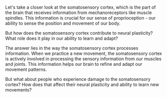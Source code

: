 Let's take a closer look at the somatosensory cortex, which is the part of the brain that receives information from mechanoreceptors like muscle spindles. This information is crucial for our sense of proprioception - our ability to sense the position and movement of our body.

But how does the somatosensory cortex contribute to neural plasticity? What role does it play in our ability to learn and adapt?

The answer lies in the way the somatosensory cortex processes information. When we practice a new movement, the somatosensory cortex is actively involved in processing the sensory information from our muscles and joints. This information helps our brain to refine and adapt our movement patterns.

But what about people who experience damage to the somatosensory cortex? How does that affect their neural plasticity and ability to learn new movements?
